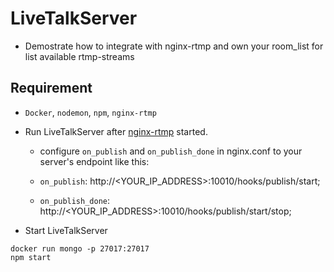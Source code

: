 # LiveTalkServer

* Demostrate how to integrate with nginx-rtmp and own your room_list for list available rtmp-streams

## Requirement

* `Docker`, `nodemon`, `npm`, `nginx-rtmp`

- Run LiveTalkServer after [nginx-rtmp](https://github.com/zhang699/nginx-rtmp) started.

  * configure `on_publish` and `on_publish_done` in nginx.conf to your server's endpoint like this:

  * `on_publish`: http://<YOUR_IP_ADDRESS>:10010/hooks/publish/start;

  * `on_publish_done`: http://<YOUR_IP_ADDRESS>:10010/hooks/publish/start/stop;

* Start LiveTalkServer

```
docker run mongo -p 27017:27017
npm start
```
